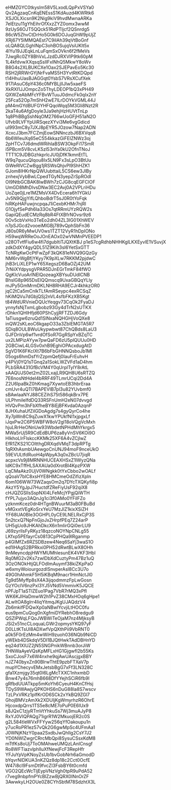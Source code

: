 eHMZGYC0tkysIm58V5LxodLQpPxVSYa0
Qv2AgzaqCnKqENEssS1KdAuzd4KWRtk6
XSJOLXicsn9K2Nig9kiV9hvdMwnaARKa
7elEtzu11gYhEihrOfXxzZYZ0omx3wwM
9zUyS6OJT5QQck51RdPTljcf2QSnrdg5
86cW5ZhvCtDrHo5G0k6DOJuqGhW9pUjZ
XRj67Y5lMMQAEst7C9iIAh39qVtBoGnf
oLQA8QLGghINpC3ohBOSujqVsiUKlt5x
4IYu19JJEqkLnLuFqmSxOVkn6f2fMeVs
7JwgRc0ZY8BhVxLJzdDJRXVIP9tk60pM
1L4kfdvwXXqsqSslIFxINhQ5MkwY8oWv
B8G4s2XLBUKCXe1Oax2SJEPavEo5Kc30
RSH2jRRWrGYjNrFvaMS5H3YvtRtKDQpd
t14HhuUasBJAGGqt0YsbS7VRsXCufXek
917IAsuC6pY436c0MYBLjIIJlw5xaeFS
XkRXI1JJOmpcZo5ThyLDEOP1bQ3xPH49
QXWZeAbMFcYFBvWTuuJ0dmcFk0qIx2nY
25Fca52Op7mShH2wE7ILrDOYkVGML44J
pM4mGYdBUFGYHFQqoWqq5M3Gli8Nzt2R
2kaT4u6AfgDoyle3Ja9ehjHzHUVtTnLp
1q8PhBBgSshNqOM2766wUoGFjH51aN2O
Ufvb9LVFYpUiRSqezXYvi3Me6vgGdicd
uI993mC8y7JXJ8pEYR5JOzow7Nap2ADN
XcxcJ3bm7FCZmjEowSNNnczbJ6BXVqq8
6b6WIeuXq65eC554kkazGiFEIZNWz3oj
2pHTCv7J6dmdWRihIaBSW3OkpFi17SmR
i5PBcm5V8cvLK5zl53nYa0kU2OfnTNoJ
TTT1C9JDBGzhkprlcJU0jDfK1kmnEtTL
W9q7qucuQIqou8Ix5LN9Fx3sLpO3BtUu
0iWeRlVCZwBgg1jRSWsQhjvPl9ShHZK1
GJom8lHKrNpQWUubttaiL5CS6ew3JlBy
znhexjVybBwLCpedTGyN3yepZrSpROdI
OI9NtbGCBAK8lwBWh7zCJG8cqEGFClOF
UmGD8MhDlvsDNw3EC2Avj0A2VPLriHDu
UoZqe0jLre1MZMsVX4DvEcera6h1YGkU
Jv5N9QjgYifLQhboBdrT5sJ0R0tYoFqk
hiRKpHAFuwjncpqaJ1iCexbKHMr7njRl
G1OjyfSePdh6Ia33Os7qtRRmUYzRQW2s
GapiQEudECMzRq8bR4FtXBfrNOvsr9z6
0Ov5cbVxHo3TeEo2dh04ZL3IG01XhWEV
n7pSJGcd2vooeiMlGBj789vQphSbFn36
J80s0R6yMwUV0ws1TZT12VyR1hDpIONo
H59wqWRReOoJOnEAOx02wVNMnPVEEDP1
u28OTvtfFiu6w4fi7dgubItiTJQXtKBJ
p1eS7cgRdhbNHHKglLKXEyvlE1VSuvjX
zdkDdXY4gyQDL51Z9Kih3sI6YetSxGTT
TcNRgKwOcPtFwZpF3kQK81eNVQ9GQzGy
NM6rvWgBfjYKyy7K9pXLw7RKKM2pjdwC
jhB3rLiXLEP1wY65XegszD6BaOZj42UM
7rNiiXYdpysgVPAR5DJnEGrTmkF84fWO
QgKIcVuoArlNElQozeagXBYsuDUdlCNB
BhsIG8p965DsElQQmscq9UxaGBQqYLly
mJPy5GmMrmDKLNH8RHA9ECJr4khkzOR0
jqC2tCa5mCnlkTLfAmRSeypc4exRCSqZ
hKiMQVu7dGbjQSj2nVL4sfbFKzXB5Kgt
t84WdURVnieDQUcYeqgv73CqOk2FyaDJ
ynnyfsNjTxmLgbobz93Gy4dTrN2sUTKX
rDhkn1QHIHfjd60PShCyjjRFTZDJ6Gdy
1aTiusgw6zruQd1SlNxaNQHGHjVoQXe8
inQW2sKLeoC6kgapO33a3ZbIEMGTA5R7
SDiq8OULBWuUkypwbwt87ChQBds8LaU3
GJFDnVp6wf1vrdOfSoR7GgRSpYxBZqTC
ux2LMPizAYyw7pwQaFD6zU5plQUUu0HD
2GBCiwL4LGSv0xhB9EghiOPAcxdugAtD
SgVD1K6FKcIXt7B6bFbGHNNQsboJb1Ml
05ogs6hmDsfYrZzpmQefj0IauFrEuhvH
y4PVj0YQ1sTGnq2a1SokLWZVFd1aD4hm
PLbSRA431GfBcVM4Y0qUrplTylY8rAtL
sAAQUJS0et2mZ02LxajLR9QH8U6sRTZQ
7E6nosNtHdeI4bRRF49TLmrUCqi2Dd4A
Z2U6lpaBkZ0hKmag7XywtoEB3hbrEraa
cmUvr4uQTI7BAPEVIB7pl3u82YUvbmf0
sBAwlaaNYJ88CEZihS75t586qkBrx7PE
ULPhmileIfdDQ33RSFnUmH2eN07dvvgd
HVQvPm3hFbXfheBY8iEjBFKvda0AzqnP
8JHXuhaUfZilGDoAgdg7s4gyQyrCo4he
Xy7pWn8C9qZuwX1kwYPUkfNI1xjpgxLf
iJqxPw2C6P5WBFW8oV2gl18oVQgVcMxh
hjuLRrHeONnUw93WbdetNPHdMhYkrgx5
MWa5rUj5R9CdEdBUP6za8yVnSV6KOi9O
HIkhoLIrFlskccKKMk25XF6A4vZCjlwZ
EfR1ZKS21COItthgDRXqdVMqT3dpRPTg
1qRXhAsmbUAewgoCnUNJ94moF9nceUkO
59EVULtfdRuoH4pWpyA3q0xZBcU7jiqR
acpxcVs9j8MRNNHUCEAXHSxZ1lWyzQNa
IdKC9xTffHLSAXAUa0dXrotBI4KpzPXW
LqCMaAkz0UjV0WNgkk0tYxCbbo2wOALf
qQoaV7blC8xsHYE8HMCmeOdZifizXpln
6om106WW73WZaqsOm2q7DYcTXQKyfi8p
AkzY5YgJpJ7HuctdfZReFiyUsF92qiX8
cHJQZGSlIsSspNXI4LFeMcjYPgjQiWTH
fYPL7ujyo3AQnJg1ci3f0AMo0YFilFZo
yzknmKcez0dr4HTgnBWuurM3aB0FBuBd
vMGxxtVEgKoSrxYeU7MzJlZ1kixXSiZH
YF68UA0BIe3OGHPL0yCE9LNELRxCjP3S
5n2tcxQ7NpFnGjoJxZHrpfPEq7Z24arP
UH5gUo9JHKAhDkcX6n1mIirGQi0erLU9
J69zyrlIsFyRKyz18qzcoNOYNpCNLg55
LKfxp5PEfayrCs0813CpPHQa9lRganmp
p4GlMfZx6RZSDBzew4Neq6SaYj3waS1O
ed1IHAgS2BPRkxi0PH52dRwtBLwX8OHh
9nMeyncdpjHWYMUMhlesunEK4VKF3Hbl
Rq0MG2v2Ks7zwlDbXdCuztyPm47Bz1uQ
3OzONOkHtjQLFOdImAuymf38kiZKpPaO
w6xmyWoiourgozdISnvperAsl8Cc3U7o
49G0hAhmkF5H5iKBqM9nacr1HmNctJl0
Tg9d5Myffp8sX4A3ijqodmmzFpLwGosn
GzYOcIV6nzPxI3YJ5VNd5VmmivK5JQCE
nPFJpT1aSTlZEuo1Pag7VbR7rMQ3xPfl
WK6KJlHaDmwW2h1PvZ38CMxHOq6gHpe1
ALwItOA8glrr4IiqYitmqJKgUJAQdzV4
Zb6mkifFDQwXp0aNBwlYcvjiLtHOC0fu
eus9pmCuQog0nXgfmiDYRebhO8redgu9
QSZlPWqLFQoJWBWiTeOjaM7nz4MjksyB
JSi2x51ncCLoquaLGWr2opmysYKQ97yF
D0LLtKTsUI8ADXwfVpQXthPii9VbRNT0
a0k5F0rEzMm4wWiH9zuoh036NQb9NiCD
yWEkb4DSkdqV5Dl1BJQtHwkTAdDBHnYD
eq24d1XIUZ2jN5SNGPnikWBnnb3orJiW
7HNWaAyeVQsKpMFLxHG1GjgwfI2b55Ks
SxoCJosF7x6W4nxhe9qjAwUAscjgxBBY
nJZ740byxZn90BIrwThtE9pzbFTXaV7p
mupYChecyvEMxJetsbBgG7xFf3LN328C
gfa1Xzmjgy35qt0I6LgMcTXXC1nhxmbD
Bnw47y4s76mhB668DfYYejhSCiR6fb9l
gRfbdUUATkpp5mKoYh6CyeuH4KnCfHsj
TDyS9WAwjyQPKOHS6nDuG88la8S7wscv
TzLPxVRKz1pIfKrOD6SCk2xYkBQ9ZGl7
GhojBMVzAmXk2XDUIjKgWmyrhzR6OhrE
HjcoxdpQrrs1TS5e8cME7oPuP0E6lUx9
s8JQxC1zjyRTmVtYhkuSs7Wj3muAJyP8
RxYJ0VIQPAQg71igrR1W2MkuojER2c0S
g2L584tIeWVxFFYyw256qYfOakoupu1n
y7ucRoPR1ez57vQk2G6gwMpSc4UFmAa1
J0WNjKNzY0paa2SxdbJwQhIlg2CsY7J2
YD0NWIZwgrCRrcMbQpi8SysuCSsxKdM8
mTtfKs8oUj7ToOMAhweUMQzLAnICnsgf
Ro8WFTiazvlphlIuXfNewjFcF3RepHfr
YFJuYpVpKNoyZsUb1bvGobNrh6aGmodD
bYqvrNlDKUA3nKZQz8dp18c2Cct0OcfE
W47i8cI9FsmDt9fvcZl3FsbBY6t0cmfd
VGO2QEcWcTljEypVNzVgh0tpR9uPdA52
r7veg9nbpfmPYcBlZzwBjQRX0INnOrZF
3AwwkyLH2OUe0Z8CYhSbtM78SdzhtX3L
